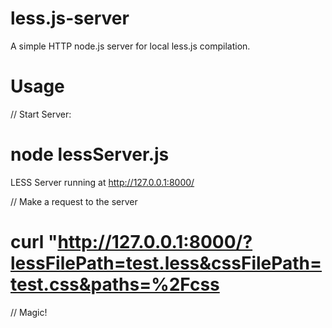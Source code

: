 less.js-server
============
A simple HTTP node.js server for local less.js compilation.

Usage
=====

// Start Server:
# node lessServer.js
LESS Server running at http://127.0.0.1:8000/

// Make a request to the server
# curl "http://127.0.0.1:8000/?lessFilePath=test.less&cssFilePath=test.css&paths=%2Fcss

// Magic!